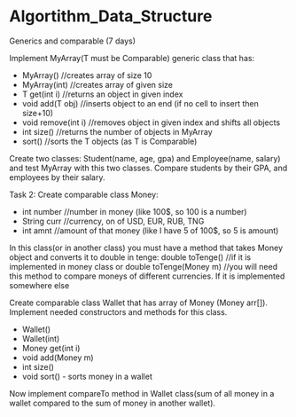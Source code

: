 # Algortithm_Data_Structure

Generics and comparable (7 days)

Implement MyArray(T must be Comparable) generic class that has:
- MyArray() //creates array of size 10
- MyArray(int) //creates array of given size
- T get(int i) //returns an object in given index
- void add(T obj) //inserts object to an end (if no cell to insert then size+10)
- void remove(int i) //removes object in given index and shifts all objects
- int size() //returns the number of objects in MyArray
- sort() //sorts the T objects (as T is Comparable)

Create two classes: Student(name, age, gpa) and Employee(name, salary) and test MyArray with this two classes. Compare students by their GPA, and employees by their salary.

Task 2:
Create comparable class Money:
- int number //number in money (like 100$, so 100 is a number)
- String curr //currency, on of USD, EUR, RUB, TNG
- int amnt //amount of that money (like I have 5 of 100$, so 5 is amount)

In this class(or in another class) you must have a method that takes Money object and converts it to double in tenge: 
double toTenge() //if it is implemented in money class
or
double toTenge(Money m)  //you will need this method to compare moneys of different currencies. If it is implemented somewhere else

Create comparable class Wallet that has array of Money (Money arr[]).
Implement needed constructors and methods for this class. 
- Wallet()
- Wallet(int)
- Money get(int i)
- void add(Money m)
- int size()
- void sort() - sorts money in a wallet

Now implement compareTo method in Wallet class(sum of all money in a wallet compared to the sum of money in another wallet).